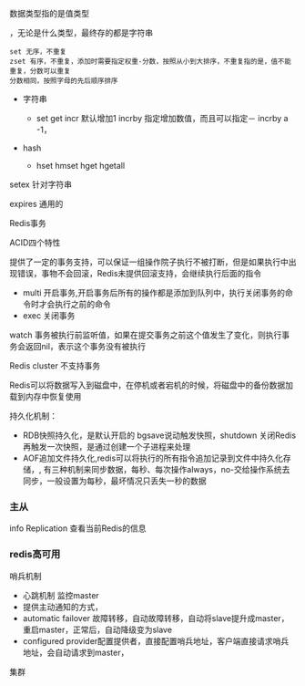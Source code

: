 数据类型指的是值类型

，无论是什么类型，最终存的都是字符串

``````
set 无序，不重复
zset 有序，不重复，添加时需要指定权重-分数，按照从小到大排序，不重复指的是，值不能重复，分数可以重复
分数相同，按照字母的先后顺序排序

``````

* 字符串
  * set get incr 默认增加1  incrby 指定增加数值，而且可以指定－ incrby a -1，

* hash
  * hset hmset hget hgetall



setex 针对字符串

expires 通用的



Redis事务

ACID四个特性

提供了一定的事务支持，可以保证一组操作院子执行不被打断，但是如果执行中出现错误，事物不会回滚，Redis未提供回滚支持，会继续执行后面的指令

* multi 开启事务,开启事务后所有的操作都是添加到队列中，执行关闭事务的命令时才会执行之前的命令
* exec 关闭事务

watch 事务被执行前监听值，如果在提交事务之前这个值发生了变化，则执行事务会返回nil，表示这个事务没有被执行

Redis cluster 不支持事务



Redis可以将数据写入到磁盘中，在停机或者宕机的时候，将磁盘中的备份数据加载到内存中恢复使用

持久化机制：

* RDB快照持久化，是默认开启的  bgsave说动触发快照，shutdown 关闭Redis再触发一次快照，是通过创建一个子进程来处理
* AOF追加文件持久化,redis可以将执行的所有指令追加记录到文件中持久化存储，, 有三种机制来同步数据，每秒、每次操作always，no-交给操作系统去同步，一般设置为每秒，最坏情况只丢失一秒的数据

 ### 主从

info Replication 查看当前Redis的信息  



### redis高可用

哨兵机制

- 心跳机制 监控master
- 提供主动通知的方式，
- automatic failover 故障转移，自动故障转移，自动将slave提升成master，重启master，正常后，自动降级变为slave
- configured provider配置提供者，直接配置哨兵地址，客户端直接请求哨兵地址，会自动请求到master，



集群

